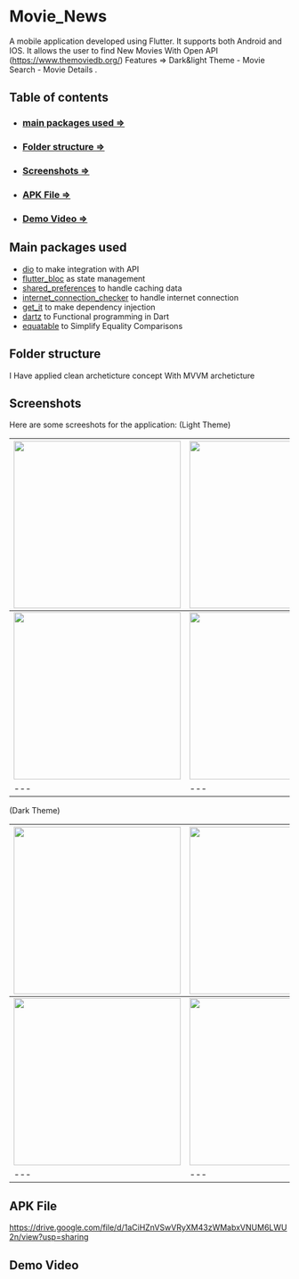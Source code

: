 # Movie_News
A mobile application developed using Flutter. It supports both Android and IOS.
 It allows the user to find New Movies With Open API (https://www.themoviedb.org/) 
 Features => Dark&light Theme - Movie Search - Movie Details .


## Table of contents
- ### [main packages used =>](#main-packages-used)
- ### [Folder structure =>](#folder-structure)
- ### [Screenshots =>](#screenshots)
- ### [APK File =>](#APK-File)
- ### [Demo Video =>](#Demo-Video)

## Main packages used

- [dio](https://pub.dev/packages/dio) to make integration with API
- [flutter_bloc](https://pub.dev/packages/flutter_bloc) as state management
- [shared_preferences](https://pub.dev/packages/shared_preferences) to handle caching data
- [internet_connection_checker](https://pub.dev/packages/internet_connection_checker) to handle internet connection 
- [get_it](https://pub.dev/packages/get_it) to make dependency injection
- [dartz](https://pub.dev/packages/dartz) to Functional programming in Dart
- [equatable](https://pub.dev/packages/equatable) to Simplify Equality Comparisons

## Folder structure
I Have applied clean archeticture concept With MVVM archeticture


## Screenshots

Here are some screeshots for the application:
(Light Theme)

<img src="https://user-images.githubusercontent.com/64233832/201532666-52d388ae-0ae7-4914-bad7-37b98dfb6dd2.jpeg" width="300">|<img src="https://user-images.githubusercontent.com/64233832/201532658-87e54d8c-c8fa-41ec-9d21-0f3740073bf6.jpeg" width="300">|<img src="https://user-images.githubusercontent.com/64233832/201533181-915d2307-111c-4111-a8ea-d1ae517fb19a.jpeg" width="300">|
--- |---|---
<img src="https://user-images.githubusercontent.com/64233832/201533241-efc50a66-d642-4686-b246-256d3c9d39dc.jpeg" width="300">|<img src="https://user-images.githubusercontent.com/64233832/201533269-ed4bcd17-af22-430b-b611-be79cb83978a.jpeg" width="300">|<img src="https://user-images.githubusercontent.com/64233832/201533278-49a8e1c9-9180-4243-96de-309d8fcb532c.jpeg" width="300">|
--- |---|---

(Dark Theme)

<img src="https://user-images.githubusercontent.com/64233832/201533394-17da12ca-062a-4b54-a0b9-88219ed34ff9.jpeg" width="300">|<img src="https://user-images.githubusercontent.com/64233832/201533400-40676bda-8543-4c9e-991b-ba599f61ee30.jpeg" width="300">|<img src="https://user-images.githubusercontent.com/64233832/201533411-0eb8a7a6-bf78-43b6-8897-f938e5d924ed.jpeg" width="300">|
--- |---|---
<img src="https://user-images.githubusercontent.com/64233832/201533430-89afafad-1e25-46ee-bdc7-a282f909fc4d.jpeg" width="300">|<img src="https://user-images.githubusercontent.com/64233832/201533438-78a03013-9ed6-4b83-b263-f64361e02866.jpeg" width="300">|<img src="https://user-images.githubusercontent.com/64233832/201533447-87cc678b-84ab-4ddd-9aed-7d5eaf275a22.jpeg" width="300">|
--- |---|---

## APK File
https://drive.google.com/file/d/1aCiHZnVSwVRyXM43zWMabxVNUM6LWU2n/view?usp=sharing

## Demo Video
